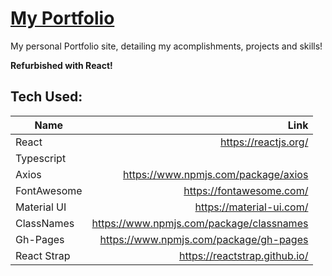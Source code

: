 # [My Portfolio](https://mikepreston17.github.io)
My personal Portfolio site, detailing my acomplishments, projects and skills!

**Refurbished with React!**

## Tech Used:

| Name        |  Link |
| ------------- | ---------:|
| React | https://reactjs.org/ |
| Typescript| |https://www.typescriptlang.org/ |
| Axios| https://www.npmjs.com/package/axios |
| FontAwesome| https://fontawesome.com/ |
| Material UI | https://material-ui.com/ |
| ClassNames | https://www.npmjs.com/package/classnames |
|  Gh-Pages | https://www.npmjs.com/package/gh-pages |
| React Strap | https://reactstrap.github.io/ |
